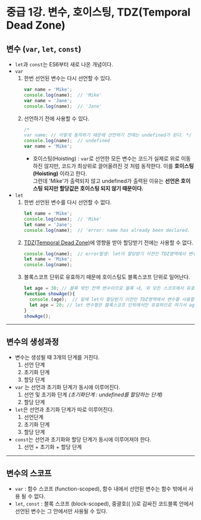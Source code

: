 # 중급 1강. 변수, 호이스팅, TDZ(Temporal Dead Zone)
## 변수 (`var`, `let`, `const`)
- `let`과 `const`는 ES6부터 새로 나온 개념이다.
- `var`
  1. 한번 선언된 변수는 다시 선언할 수 있다.
      ```js
      var name = 'Mike';
      console.log(name);  // 'Mike'
      var name = 'Jane';
      console.log(name);  // 'Jane'
      ```
  2. 선언하기 전에 사용할 수 있다.
      ```js
      /*
      var name; // 이렇게 동작하기 때문에 선언하기 전에는 undefined가 된다. */ 
      console.log(name);  // undefined
      var name = 'Mike';
      ```
      - 호이스팅(Hoisting) : `var`로 선언한 모든 변수는 코드가 실제로 위로 이동하진 않지만, 코드가 최상위로 끌어올려진 것 처럼 동작한다. 이를 **호이스팅(Hoisting)** 이라고 한다.  
      그런데 'Mike'가 출력되지 않고 undefined가 출력된 이유는 **선언은 호이스팅 되지만 할당값은 호이스팅 되지 않기 때문이다.** 
- `let`
  1. 한번 선언된 변수를 다시 선언할 수 없다.
      ```js
      let name = 'Mike';
      console.log(name);  // 'Mike'
      let name = 'Jane';
      console.log(name);  // 'error: name has already been declared.
      ```
  2. <u>TDZ(Temporal Dead Zone)</u>에 영향을 받아 할당받기 전에는 사용할 수 없다.
      ```js
      console.log(name);  // error발생: let이 할당받기 이전인 TDZ영역에서 변수를 사용할 수 없다.
      let name = 'Mike';
      console.log(name);  
      ```
  3. 블록스코프 단위로 유효하기 때문에 호이스팅도 블록스코프 단위로 일어난다.
      ```js
      let age = 30; // 블록 밖인 전역 변수이므로 블록 내, 외 모든 스코프에서 유효하다.
      function showAge(){
        console.(age);  // 밑에 let이 할당받기 이전인 TDZ영역에서 변수를 사용할 수 없다.
        let age = 20; // let 변수형은 블록스코프 단위에서만 유효하므로 여기서 age는 showAge함수 블록 내에서만 유효하다.
      }
      showAge();
      ```
---
## 변수의 생성과정
- 변수는 생성될 때 3개의 단계를 거친다.
  1. 선언 단계
  2. 초기화 단계
  3. 할당 단계   
- `var` 는 선언과 초기화 단계가 동시에 이루어진다.
  1. 선언 및 초기화 단계 *(초기화단계 : undefined를 할당하는 단계)*
  2. 할당 단계
- `let`은 선언과 초기화 단계가 따로 이루어진다.
  1. 선언단계
  2. 초기화 단계
  3. 할당 단계
- `const`는 선언과 초기화와 할당 단계가 동시에 이루어져야 한다.
  1. 선언 + 초기화 + 할당 단계
---
## 변수의 스코프
- `var` : 함수 스코프 (function-scoped), 함수 내에서 선언된 변수는 함수 밖에서 사용 될 수 없다.
- `let`, `const` : 블록 스코프 (block-scoped), 중괄호({ })로 감싸진 코드블록 안에서 선언된 변수는 그 안에서만 사용될 수 있다.